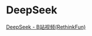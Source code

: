 # DeepSeek

[DeepSeek - B站视频(RethinkFun)](https://space.bilibili.com/18235884/lists/4906445?type=season)



